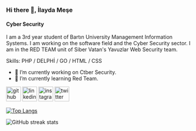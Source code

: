 ### Hi there 👋, İlayda Meşe
#### Cyber Security
I am a 3rd year student of Bartın University Management Information Systems. I am working on the software field and the Cyber ​​Security sector. I am in the RED TEAM unit of Siber Vatan's Yavuzlar Web Security team.

Skills: PHP / DELPHİ / GO / HTML / CSS

- 🔭 I’m currently working on Ctber Security. 
- 🌱 I’m currently learning Red Team. 


[<img src='https://cdn.jsdelivr.net/npm/simple-icons@3.0.1/icons/github.svg' alt='github' height='40'>](https://github.com/ilaydamese2)  [<img src='https://cdn.jsdelivr.net/npm/simple-icons@3.0.1/icons/linkedin.svg' alt='linkedin' height='40'>](https://www.linkedin.com/in/ilaydamese/)  [<img src='https://cdn.jsdelivr.net/npm/simple-icons@3.0.1/icons/instagram.svg' alt='instagram' height='40'>](https://www.instagram.com/ilaydamesee1/)  [<img src='https://cdn.jsdelivr.net/npm/simple-icons@3.0.1/icons/twitter.svg' alt='twitter' height='40'>](https://twitter.com/ilaydamese1)  

[![Top Langs](https://github-readme-stats.vercel.app/api/top-langs/?username=ilaydamese2)](https://github.com/anuraghazra/github-readme-stats)

![GitHub streak stats](https://streak-stats.demolab.com/?user=ilaydamese2)  

